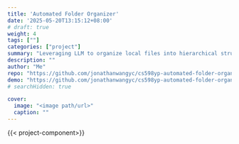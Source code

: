 ```yaml
---
title: 'Automated Folder Organizer'
date: '2025-05-20T13:15:12+08:00'
# draft: true 
weight: 4
tags: [""]
categories: ["project"]
summary: "Leveraging LLM to organize local files into hierarchical structures"
description: ""
author: "Me"
repo: "https://github.com/jonathanwangyc/cs598yp-automated-folder-organizer"
demo: "https://github.com/jonathanwangyc/cs598yp-automated-folder-organizer"
# searchHidden: true

cover:
  image: "<image path/url>"
  caption: ""
---
```

{{< project-component>}}

